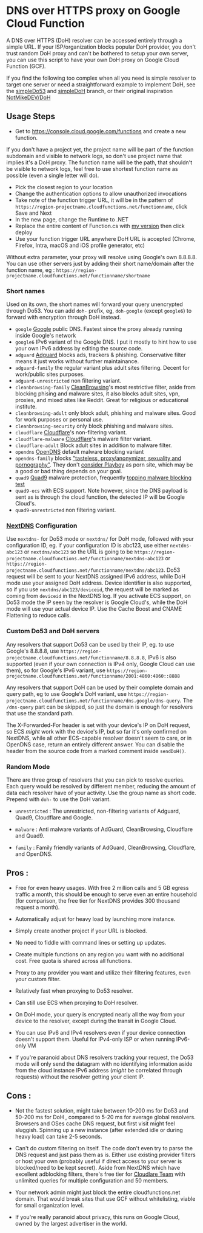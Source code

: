 # DNS over HTTPS proxy on Google Cloud Function
A DNS over HTTPS (DoH) resolver can be accessed entirely through a simple URL. If your ISP/organization blocks popular DoH provider, you don't trust random DoH proxy and can't be bothered to setup your own server, you can use this script to have your own DoH proxy on Google Cloud Function (GCF).

If you find the following too complex when all you need is simple resolver to target one server or need a straightforward example to implement DoH, see the [simpleDo53](https://github.com/tina-hello/doh-gcf/tree/simpleDo53) and [simpleDoH](https://github.com/tina-hello/doh-gcf/tree/simpleDoH) branch, or their original inspiration [NotMikeDEV/DoH](https://github.com/NotMikeDEV/DoH)

## Usage Steps

* Get to https://console.cloud.google.com/functions and create a new function. 

If you don't have a project yet, the project name will be part of the function subdomain and visible to network logs, so don't use project name that implies it's a DoH proxy. The function name will be the path, that shouldn't be visible to network logs, feel free to use shortest function name as possible (even a single letter will do).

* Pick the closest region to your location
* Change the authentication options to allow unauthorized invocations
* Take note of the function trigger URL, it will be in the pattern of `https://region-projectname.cloudfunctions.net/functionname`, click Save and Next
* In the new page, change the Runtime to .NET
* Replace the entire content of Function.cs with [my version](/Function.cs) then click deploy
* Use your function trigger URL anywhere DoH URL is accepted (Chrome, Firefox, Intra, macOS and iOS profile generator, etc)

Without extra parameter, your proxy will resolve using Google's own 8.8.8.8. You can use other servers just by adding their short name/domain after the function name, eg : `https://region-projectname.cloudfunctions.net/functionname/shortname`

### Short names

Used on its own, the short names will forward your query unencrypted through Do53. You can add `doh-` prefix, eg, `doh-google` (except `google6`) to forward with encryption through DoH instead.

* `google` [Google](https://developers.google.com/speed/public-dns) public DNS. Fastest since the proxy already running inside Google's network
* `google6` IPv6 variant of the Google DNS. I put it mostly to hint how to use your own IPv6 address by editing the source code.
* `adguard` [Adguard](http://adguard.com/) blocks ads, trackers & phishing. Conservative filter means it just works without further maintainance.
* `adguard-family` the regular variant plus adult sites filtering. Decent for work/public sites purposes.
* `adguard-unrestricted` non filtering variant.
* `cleanbrowsing-family` [CleanBrowsing](https://cleanbrowsing.org/)'s most restrictive filter, aside from blocking phising and malware sites, it also blocks adult sites, vpn, proxies, and mixed sites like Reddit. Great for religious or educational institute.
* `cleanbrowsing-adult` only block adult, phishing and malware sites. Good for work purposes or personal use.
* `cleanbrowsing-security` only block phishing and malware sites.
* `cloudflare` [Cloudflare](https://blog.cloudflare.com/dns-resolver-1-1-1-1/)'s non-filtering variant.
* `cloudflare-malware` [Cloudflare](https://blog.cloudflare.com/introducing-1-1-1-1-for-families/)'s malware filter variant.
* `cloudflare-adult` Block adult sites in addition to malware filter.
* `opendns` [OpenDNS](https://support.opendns.com/hc/en-us/articles/227986707-Understanding-Malware-and-how-OpenDNS-helps) default malware blocking variant
* `opendns-family` blocks ["tasteless, proxy/anonymizer, sexuality and pornography"](https://support.opendns.com/hc/en-us/articles/228006487-FamilyShield-Router-Configuration-Instructions). They don't [consider Playboy](https://domain.opendns.com/playboy.com) as porn site, which may be a good or bad thing depends on your goal.
* `quad9` [Quad9](https://www.quad9.net/) malware protection, frequently [topping malware blocking test](https://www.quad9.net/dns-blocking-effectiveness-recent-independent-tests/)
* `quad9-ecs` with ECS support. Note however, since the DNS payload is sent as is through the cloud function, the detected IP will be Google Cloud's.
* `quad9-unrestricted` non filtering variant.

### [NextDNS](http://nextdns.io/) Configuration

Use `nextdns-` for Do53 mode or `nextdns/` for DoH mode, followed with your configuration ID, eg. if your configuration ID is abc123, use either `nextdns-abc123` or `nextdns/abc123` so the URL is going to be `https://region-projectname.cloudfunctions.net/functionname/nextdns-abc123` or `https://region-projectname.cloudfunctions.net/functionname/nextdns/abc123`. Do53 request will be sent to your NextDNS assigned IPv6 address, while DoH mode use your assigned DoH address. Device identifier is also supported, so if you use `nextdns/abc123/deviceid`, the request will be marked as coming from `deviceid` in the NextDNS log. If you activate ECS support, on Do53 mode the IP seen by the resolver is Google Cloud's, while the DoH mode will use your actual device IP. Use the Cache Boost and CNAME Flattening to reduce calls.

### Custom Do53 and DoH servers

Any resolvers that support Do53 can be used by their IP, eg. to use Google's 8.8.8.8, use `https://region-projectname.cloudfunctions.net/functionname/8.8.8.8`, IPv6 is also supported (even if your own connection is IPv4 only, Google Cloud can use them), so for Google's IPv6 variant, use `https://region-projectname.cloudfunctions.net/functionname/2001:4860:4860::8888`

Any resolvers that support DoH can be used by their complete domain and query path, eg to use Google's DoH variant, use `https://region-projectname.cloudfunctions.net/functionname/dns.google/dns-query`. The `/dns-query` part can be skipped, so just the domain is enough for resolvers that use the standard path.

The X-Forwarded-For header is set with your device's IP on DoH request, so ECS *might* work with the device's IP, but so far it's only confirmed on NextDNS, while all other ECS-capable resolver doesn't seem to care, or in OpenDNS case, return an entirely different answer. You can disable the header from the source code from a marked comment inside `sendDoH()`.

### Random Mode

There are three group of resolvers that you can pick to resolve queries. Each query would be resolved by different member, reducing the amount of data each resolver have of your activity. Use the group name as short code. Prepend with `doh-` to use the DoH variant.

* `unrestricted` : The unrestricted, non-filtering variants of Adguard, Quad9, Cloudflare and Google.

* `malware` : Anti malware variants of AdGuard, CleanBrowsing, Cloudflare and Quad9.

* `family` : Family friendly variants of AdGuard, CleanBrowsing, Cloudflare, and OpenDNS.

## Pros :

* Free for even heavy usages. With free 2 million calls and 5 GB egress traffic a month, this should be enough to serve even an entire household (for comparison, the free tier for NextDNS provides 300 thousand request a month).

* Automatically adjust for heavy load by launching more instance.

* Simply create another project if your URL is blocked.

* No need to fiddle with command lines or setting up updates.

* Create multiple functions on any region you want with no additional cost. Free quota is shared across all functions.

* Proxy to any provider you want and utilize their filtering features, even your custom filter.

* Relatively fast when proxying to Do53 resolver.

* Can still use ECS when proxying to DoH resolver.

* On DoH mode, your query is encrypted nearly all the way from your device to the resolver, except during the transit in Google Cloud.

* You can use IPv6 and IPv4 resolvers even if your device connection doesn't support them. Useful for IPv4-only ISP or when running IPv6-only VM

* If you're paranoid about DNS resolvers tracking your request, the Do53 mode will only send the datagram with no identifying information aside from the cloud instance IPv6 address (*might* be correlated through requests) without the resolver getting your client IP.

## Cons :

* Not the fastest solution, might take between 10-200 ms for Do53 and 50-200 ms for DoH , compared to 5-20 ms for average global resolvers. Browsers and OSes cache DNS request, but first visit might feel sluggish. Spinning up a new instance (after extended idle or during heavy load) can take 2-5 seconds.

* Can't do custom filtering on itself. The code don't even try to parse the DNS request and just pass them as is. Either use existing provider filters or host your own (probably useful if direct access to your server is blocked/need to be kept secret). Aside from NextDNS which have excellent adblocking filters, there's free tier for [Cloudlare Team](https://www.cloudflare.com/teams/) with unlimited queries for multiple configuration and 50 members.

* Your network admin might just block the entire cloudfunctions.net domain. That would break sites that use GCF without whitelisting, viable for small organization level.

* If you're really paranoid about privacy, this runs on Google Cloud, owned by the largest advertiser in the world.
